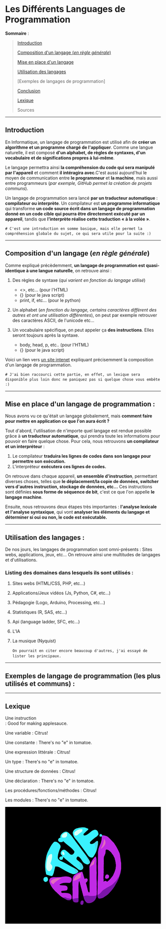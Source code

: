 Les Différents Languages de Programmation
==========================================


**Sommaire** :


> [Introduction](https://github.com/Noqs498/TP-Git/blob/master/les_différents_langages_de_programmation.md#introduction)
>
> [Composition d'un langage (*en règle générale*)](https://github.com/Noqs498/TP-Git/blob/master/les_différents_langages_de_programmation.md#composition-dun-langage-en-règle-générale)
>
> [Mise en place d'un langage](https://github.com/Noqs498/TP-Git/blob/master/les_différents_langages_de_programmation.md#mise-en-place-dun-langage-de-programmation-)
>
> [Utilisation des langages](https://github.com/Noqs498/TP-Git/blob/master/les_différents_langages_de_programmation.md#différentes-utilisations-des-langages-de-programmation-)
>
> [Exemples de langages de programmation]
>
> [Conclusion](https://github.com/Noqs498/TP-Git/blob/master/les_différents_langages_de_programmation.md#conclusion)
>
> [Lexique](https://github.com/Noqs498/TP-Git/blob/master/les_différents_langages_de_programmation.md#lexique)
>
> Sources

***

Introduction
------------

En Informatique, un langage de programmation est utilisé afin de **créer un algorithme et un programme chargé de l'appliquer**. Comme une langue naturelle, il est composé **d'un alphabet, de règles de syntaxes, d'un vocabulaire et de significations propres à lui-même**.

Le langage permettra ainsi **la compréhension du code qui sera manipulé par l'appareil** et comment **il intéragira avec**.C'est aussi aujourd'hui le moyen de communication entre **le programmeur** et **la machine**, mais aussi entre programmeurs (*par exemple, GitHub permet la création de projets communs*).

Un langage de programmation sera lancé **par un traducteur automatique** : **compilateur ou interprète**. Un compilateur est **un programme informatique** qui transforme **un code source écrit dans un langage de programmation donné en un code cible qui pourra être directement exécuté par un appareil**, tandis que **l’interprète réalise cette traduction « à la volée »**. 


    # C'est une introduction en somme basique, mais elle permet la compréhension globale du sujet, ce qui sera utile pour la suite :)
***
   
Composition d'un langage (*en règle générale*)
-----------------------------------------------

Comme expliqué précèdemment, **un langage de programmation est quasi-identique à une langue naturelle**, on retrouve ainsi :

 1. Des règles de syntaxe (*qui varient en fonction du langage utilisé*)
      * <>, etc... (pour l'HTML)
      * {} (pour le java script)
      * print, if, etc... (pour le python)

 2. Un alphabet (*en fonction du langage, certains caractères diffèrent des autres et ont une utilisation différentes*), on peut par exemple retrouver des caractères ASCII, de l'unicode etc...

 3. Un vocabulaire spécifique, on peut appeler ça **des instructions**. Elles seront toujours après la syntaxe.
      * body, head, p, etc.. (pour l'HTML)
      * {} (pour le java script)
     

Voici un lien vers [un site intenet](https://fr.wikipedia.org/wiki/Langage_de_programmation#Utilisation) expliquant précisemment la composition d'un langage de programmation.

    # J'ai bien raccourci cette partie, en effet, un lexique sera disponible plus loin donc ne paniquez pas si quelque chose vous embête :)
***

Mise en place d'un langage de programmation :
----------------------------------------------

Nous avons vu ce qu'était un langage globalement, mais **comment faire pour mettre en application ce que l'on aura écrit ?**

Tout d'abord, l'utilisation de n'importe quel langage est rendue possible grâce à **un traducteur automatique**, qui prendra toute les informations pour pouvoir en faire quelque chose.
Pour cela, nous retrouvons **un compilateur et un interpréteur** :
 
 1. Le compilateur **traduira les lignes de codes dans son langage pour permettre son exécution.**
 2. L'interpréteur **exécutera ces lignes de codes.**

On retrouve dans chaque appareil, **un ensemble d'instruction**, permettant diverses choses, telles que **le déplacement/la copie de données, switcher vers d'autres instruction, stockage de données, etc...** Ces instructions sont définies **sous forme de séquence de bit**, c'est ce que l'on appelle **le langage machine**.

Ensuite, nous retrouvons deux étapes très importantes : **l'analyse lexicale et l'analyse syntaxique**, qui vont **analyser les éléments du langage et déterminer si oui ou non, le code est exécutable.**

***

Utilisation des langages :
---------------------------

De nos jours, les langages de programmation sont omni-présents : Sites webs, applications, jeux, etc... On retrouve ainsi une multitudes de langages et d'utilisations.

### Listing des domaines dans lesquels ils sont utilisés :

1. Sites webs (HTML/CSS, PHP, etc...)

2. Applications/Jeux vidéos (Js, Python, C#, etc...)

3. Pédagogie (Logo, Arduino, Processing, etc...)

4. Statistiques (R, SAS, etc...)

5. Api (language ladder, SFC, etc...)

6. L'IA

7. La musique (Nyquist)


     `On pourrait en citer encore beaucoup d'autres, j'ai essayé de lister les principaux.`

***

Exemples de langage de programmation (les plus utilisés et communs) :
----------------------------------------------------------------------

***
## Lexique

Une instruction                                                        
  : Good for making applesauce.                      

Une variable
  : Citrus!

Une constante
  : There's no "e" in tomatoe.

Une expression littérale
  : Citrus!

Un type
  : There's no "e" in tomatoe.

Une structure de données
  : Citrus!

Une déclaration
  : There's no "e" in tomatoe.

Les procédures/fonctions/méthodes
  : Citrus!

Les modules
  : There's no "e" in tomatoe.
  
 


![the end](https://github.com/Noqs498/TP-Git/blob/master/Image/gif_exemple.gif "The End")

